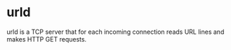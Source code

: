# urld

urld is a TCP server that for each incoming connection reads URL lines and makes
HTTP GET requests.
